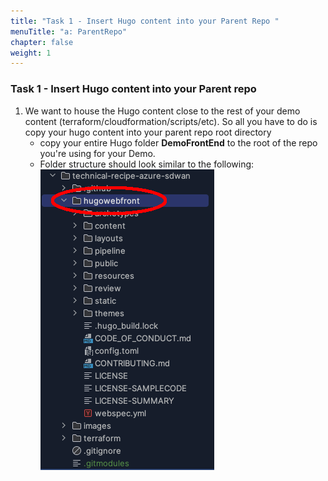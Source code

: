 ```yaml
---
title: "Task 1 - Insert Hugo content into your Parent Repo "
menuTitle: "a: ParentRepo"
chapter: false
weight: 1
---
```


### Task 1 - Insert Hugo content into your Parent repo

1. We want to house the Hugo content close to the rest of your demo content (terraform/cloudformation/scripts/etc).  So all you have to do is copy your hugo content into your parent repo root directory
   * copy your entire Hugo folder **DemoFrontEnd** to the root of the repo you're using for your Demo.
   * Folder structure should look similar to the following:
   ![repoFolders](repoFolders.png)


  